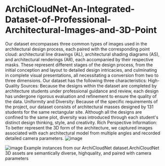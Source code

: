 # ArchiCloudNet-An-Integrated-Dataset-of-Professional-Architectural-Images-and-3D-Point
Our dataset encompasses three common types of images used in the architectural design process, each paired with the corresponding point cloud: architectural line drawings (AL), architectural shading diagrams (AS), and architectural renderings (AR), each accompanied by their respective masks. These represent different stages of the design process, from the initial conception and layout to detailed design intricacies, and culminating in complete visual presentations, all necessitating a conversion from two to three dimensions. Our dataset has the following three characteristics:
High-Quality Sources: Because the designs within the dataset are completed by architecture students under professional guidance and review, each design has undergone rigorous evaluation and refinement to ensure the quality of the data.
Uniformity and Diversity: Because of the specific requirements of the project, our dataset consists of architectural masses designed by 131 students for the same rectangular site. Although all the designs are confined to the same plot, diversity was introduced through each student's distinct design thinking, style, and creativity.
Rich Perspective Information: To better represent the 3D form of the architecture, we captured images associated with each architectural model from multiple angles and recorded detailed camera parameters.
![image](https://github.com/gzhuinjune/ArchiCloudNet-An-Integrated-Dataset-of-Professional-Architectural-Images-and-3D-Point/assets/101176810/833d7dea-f230-4293-b7a4-af6de1eb7b2a)

![image](https://github.com/gzhuinjune/ArchiCloudNet-An-Integrated-Dataset-of-Professional-Architectural-Images-and-3D-Point/assets/101176810/0cccc9fc-fd27-4cf2-8984-44532a3f03c5)
Example instances from our ArchiCloudNet dataset.ArchiCloudNet 3D assets are semantically diverse, highquality, and paired with camera parameters
